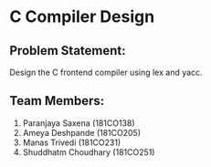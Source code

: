 # C Compiler Design

## Problem Statement:
Design the C frontend compiler using lex and yacc.

## Team Members:
1. Paranjaya Saxena (181CO138)
2. Ameya Deshpande (181CO205)
3. Manas Trivedi (181CO231)
4. Shuddhatm Choudhary (181CO251)

